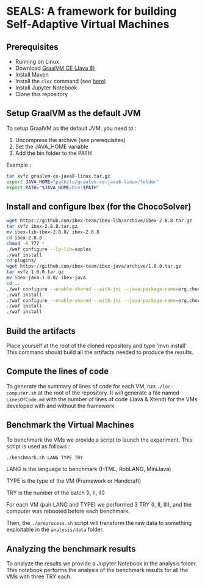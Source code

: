 # SEALS: A framework for building Self-Adaptive Virtual Machines

## Prerequisites

- Running on Linux
- Download [GraalVM CE (Java 8)](https://github.com/graalvm/graalvm-ce-builds/releases/tag/vm-20.3.3)
- Install Maven
- Install the `cloc` command (see [here](http://cloc.sourceforge.net/))
- Install Jupyter Notebook
- Clone this repository


## Setup GraalVM as the default JVM

To setup GraalVM as the default JVM, you need to :
1. Uncompress the archive (see prerequisites)
2. Set the JAVA_HOME variable
3. Add the bin folder to the PATH

Example :
```bash
tar xvfz graalvm-ce-java8-linux.tar.gz
export JAVA_HOME="path/to/graalvm-ce-java8-linux/folder"
export PATH="$JAVA_HOME/bin:$PATH"
```


## Install and configure Ibex (for the ChocoSolver)
```bash
wget https://github.com/ibex-team/ibex-lib/archive/ibex-2.8.8.tar.gz
tar xvfz ibex-2.8.8.tar.gz
mv ibex-lib-ibex-2.8.8/ ibex-2.8.8
cd ibex-2.8.8
chmod -R 777 *
./waf configure --lp-lib=soplex
./waf install
cd plugins/
wget https://github.com/ibex-team/ibex-java/archive/1.0.0.tar.gz
tar xvfz 1.0.0.tar.gz
mv ibex-java-1.0.0/ ibex-java
cd ..
./waf configure --enable-shared --with-jni --java-package-name=org.chocosolver.solver.constraints.real
./waf install
./waf configure --enable-shared --with-jni --java-package-name=org.chocosolver.solver.constraints.real
./waf install
./waf install
```

## Build the artifacts

Place yourself at the root of the cloned repository and type 'mvn install'.
This command should build all the artifacts needed to produce the results.

## Compute the lines of code

To generate the summary of lines of code for each VM, run `./loc-computer.sh` at the root of the repository. It will generate a file named `LinesOfCode.md` with the number of lines of code (Java & Xtend) for the VMs developed with and without the framework.

## Benchmark the Virtual Machines

To benchmark the VMs we provide a script to launch the experiment. This script is used as follows :
```bash
./benchmark.sh LANG TYPE TRY
```

LANG is the language to benchmark (HTML, RobLANG, MiniJava)

TYPE is the type of the VM (Framework or Handcraft)

TRY is the number of the batch (I, II, III)

For each VM (pair LANG and TYPE) we performed 3 TRY (I, II, III), and the computer was rebooted before each benchmark.

Then, the `./preprocess.sh` script will transform the raw data to something exploitable in the `analysis/data` folder.

## Analyzing the benchmark results

To analyze the results we provide a Jupyter Notebook in the analysis folder.
This notebook performs the analysis of the benchmark results for all the VMs with three TRY each.